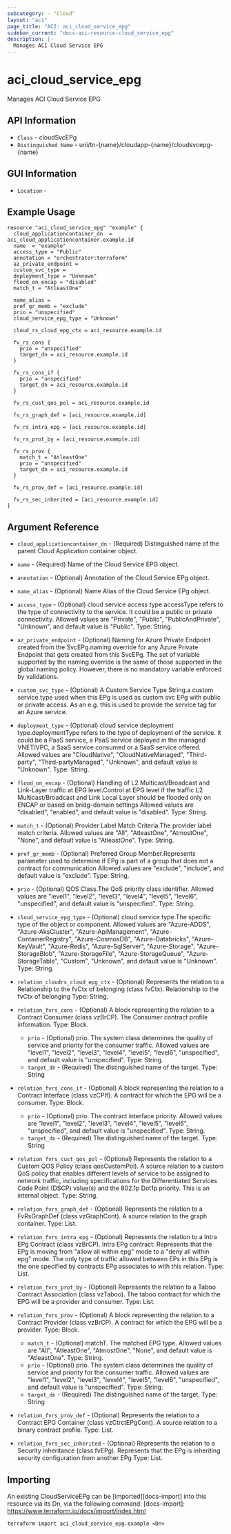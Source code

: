 ```yaml
---
subcategory: - "Cloud"
layout: "aci"
page_title: "ACI: aci_cloud_service_epg"
sidebar_current: "docs-aci-resource-cloud_service_epg"
description: |-
  Manages ACI Cloud Service EPG
---
```


# aci_cloud_service_epg #

Manages ACI Cloud Service EPG

## API Information ##

* `Class` - cloudSvcEPg
* `Distinguished Name` - uni/tn-{name}/cloudapp-{name}/cloudsvcepg-{name}

## GUI Information ##

* `Location` - 


## Example Usage ##

```hcl
resource "aci_cloud_service_epg" "example" {
  cloud_applicationcontainer_dn  = aci_cloud_applicationcontainer.example.id
  name  = "example"
  access_type = "Public"
  annotation = "orchestrator:terraform"
  az_private_endpoint = 
  custom_svc_type = 
  deployment_type = "Unknown"
  flood_on_encap = "disabled"
  match_t = "AtleastOne"

  name_alias = 
  pref_gr_memb = "exclude"
  prio = "unspecified"
  cloud_service_epg_type = "Unknown"

  cloud_rs_cloud_epg_ctx = aci_resource.example.id

  fv_rs_cons {
    prio = "unspecified"
    target_dn = aci_resource.example.id
  }

  fv_rs_cons_if {
    prio = "unspecified"
    target_dn = aci_resource.example.id
  }

  fv_rs_cust_qos_pol = aci_resource.example.id

  fv_rs_graph_def = [aci_resource.example.id]

  fv_rs_intra_epg = [aci_resource.example.id]

  fv_rs_prot_by = [aci_resource.example.id]

  fv_rs_prov {
    match_t = "AtleastOne"
    prio = "unspecified"
    target_dn = aci_resource.example.id
  }

  fv_rs_prov_def = [aci_resource.example.id]

  fv_rs_sec_inherited = [aci_resource.example.id]
}
```

## Argument Reference ##

* `cloud_applicationcontainer_dn` - (Required) Distinguished name of the parent Cloud Application container object.
* `name` - (Required) Name of the Cloud Service EPG object.
* `annotation` - (Optional) Annotation of the Cloud Service EPg object.
* `name_alias` - (Optional) Name Alias of the Cloud Service EPg object.
* `access_type` - (Optional) cloud service access type.accessType refers to the type of connectivity to the
                    service. It could be a public or private connectivity. Allowed values are "Private", "Public", "PublicAndPrivate", "Unknown", and default value is "Public". Type: String.

* `az_private_endpoint` - (Optional) Naming for Azure Private Endpoint created from the SvcEPg.naming override for any Azure Private Endpoint
                     that gets created from this SvcEPg. The set of variable
                     supported by the naming override is the same of
                     those supported in the global naming policy. However, there
                     is no mandatory variable enforced by validations.
* `custom_svc_type` - (Optional) A Custom Service Type String.a custom service type used when this EPg is used
                     as custom svc EPg with public or private access.
                     As an e.g. this is used to provide the service tag for
                     an Azure service.
* `deployment_type` - (Optional) cloud service deployment type.deploymentType refers to the type of deployment of the
                    service. It could be a PaaS service, a PaaS service
                    deployed in the managed VNET/VPC, a SaaS service consumed
                    or a SaaS service offered. Allowed values are "CloudNative", "CloudNativeManaged", "Third-party", "Third-partyManaged", "Unknown", and default value is "Unknown". Type: String.
* `flood_on_encap` - (Optional) Handling of L2 Multicast/Broadcast and Link-Layer traffic at EPG level.Control at EPG level if the traffic L2
                     Multicast/Broadcast and Link Local Layer should
                     be flooded only on ENCAP or based on bridg-domain
                     settings Allowed values are "disabled", "enabled", and default value is "disabled". Type: String.
* `match_t` - (Optional) Provider Label Match Criteria.The provider label match criteria. Allowed values are "All", "AtleastOne", "AtmostOne", "None", and default value is "AtleastOne". Type: String.

* `pref_gr_memb` - (Optional) Preferred Group Member.Represents parameter used to determine
                    if EPg is part of a group that does not
                    a contract for communication Allowed values are "exclude", "include", and default value is "exclude". Type: String.
* `prio` - (Optional) QOS Class.The QoS priority class identifier. Allowed values are "level1", "level2", "level3", "level4", "level5", "level6", "unspecified", and default value is "unspecified". Type: String.
* `cloud_service_epg_type` - (Optional) cloud service type.The specific type of the object or component. Allowed values are "Azure-ADDS", "Azure-AksCluster", "Azure-ApiManagement", "Azure-ContainerRegistry", "Azure-CosmosDB", "Azure-Databricks", "Azure-KeyVault", "Azure-Redis", "Azure-SqlServer", "Azure-Storage", "Azure-StorageBlob", "Azure-StorageFile", "Azure-StorageQueue", "Azure-StorageTable", "Custom", "Unknown", and default value is "Unknown". Type: String.
* `relation_cloudrs_cloud_epg_ctx` - (Optional) Represents the relation to a Relationship to the fvCtx of belonging (class fvCtx). Relationship to the fvCtx of belonging Type: String.
* `relation_fvrs_cons` - (Optional) A block representing the relation to a Contract Consumer (class vzBrCP). The Consumer contract profile information. Type: Block.
  * `prio` - (Optional) prio. The system class determines the quality of service and priority for the consumer traffic. Allowed values are "level1", "level2", "level3", "level4", "level5", "level6", "unspecified", and default value is "unspecified". Type: String.
  * `target_dn` - (Required) The distinguished name of the target. Type: String
* `relation_fvrs_cons_if` - (Optional) A block representing the relation to a Contract Interface (class vzCPIf). A contract for which the EPG will be a consumer. Type: Block.
  * `prio` - (Optional) prio. The contract interface priority. Allowed values are "level1", "level2", "level3", "level4", "level5", "level6", "unspecified", and default value is "unspecified". Type: String.
  * `target_dn` - (Required) The distinguished name of the target. Type: String
* `relation_fvrs_cust_qos_pol` - (Optional) Represents the relation to a Custom QOS Policy (class qosCustomPol). A source relation to a custom QoS policy that enables different levels of service to be assigned to network traffic, including specifications for the Differentiated Services Code Point (DSCP) value(s) and the 802.1p Dot1p priority. This is an internal object. Type: String.
* `relation_fvrs_graph_def` - (Optional) Represents the relation to a FvRsGraphDef (class vzGraphCont). A source relation to the graph container. Type: List.
* `relation_fvrs_intra_epg` - (Optional) Represents the relation to a Intra EPg Contract (class vzBrCP). Intra EPg contract:
                      Represents that the EPg is moving from "allow all within epg" mode
                      to a "deny all within epg" mode.
                      The only type of traffic allowed between EPs in this EPg is the one
                      specified by contracts EPg associates to with this relation. Type: List.
* `relation_fvrs_prot_by` - (Optional) Represents the relation to a Taboo Contract Association (class vzTaboo). The taboo contract for which the EPG will be a provider and consumer. Type: List.
* `relation_fvrs_prov` - (Optional) A block representing the relation to a Contract Provider (class vzBrCP). A contract for which the EPG will be a provider. Type: Block.
  * `match_t` - (Optional) matchT. The matched EPG type. Allowed values are "All", "AtleastOne", "AtmostOne", "None", and default value is "AtleastOne". Type: String.
  * `prio` - (Optional) prio. The system class determines the quality of service and priority for the consumer traffic. Allowed values are "level1", "level2", "level3", "level4", "level5", "level6", "unspecified", and default value is "unspecified". Type: String.
  * `target_dn` - (Required) The distinguished name of the target. Type: String
* `relation_fvrs_prov_def` - (Optional) Represents the relation to a Contract EPG Container (class vzCtrctEPgCont). A source relation to a binary contract profile. Type: List.
* `relation_fvrs_sec_inherited` - (Optional) Represents the relation to a Security inheritance (class fvEPg). Represents that the EPg is inheriting security configuration from another EPg Type: List.


## Importing ##

An existing CloudServiceEPg can be [imported][docs-import] into this resource via its Dn, via the following command:
[docs-import]: https://www.terraform.io/docs/import/index.html


```
terraform import aci_cloud_service_epg.example <Dn>
```